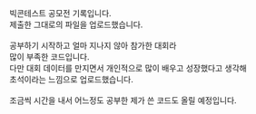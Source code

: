 빅콘테스트 공모전 기록입니다.<br/>
제출한 그대로의 파일을 업로드했습니다.<br/>
<br/>
공부하기 시작하고 얼마 지나지 않아 참가한 대회라 <br/>
많이 부족한 코드입니다. <br/>
다만 대회 데이터를 만지면서 개인적으로 많이 배우고 성장했다고 생각해<br/>
초석이라는 느낌으로 업로드했습니다.<br/>
<br/>
조금씩 시간을 내서 어느정도 공부한 제가 쓴 코드도 올릴 예정입니다. <br/>
